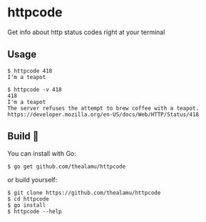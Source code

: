 # httpcode

Get info about http status codes right at your terminal

## Usage

```shell
$ httpcode 418
I'm a teapot

$ httpcode -v 418
418
I'm a teapot
The server refuses the attempt to brew coffee with a teapot.
https://developer.mozilla.org/en-US/docs/Web/HTTP/Status/418
```

## Build :hammer:

You can install with Go:

```shell
$ go get github.com/thealamu/httpcode
```

or build yourself:

```shell
$ git clone https://github.com/thealamu/httpcode
$ cd httpcode
$ go install
$ httpcode --help
```
